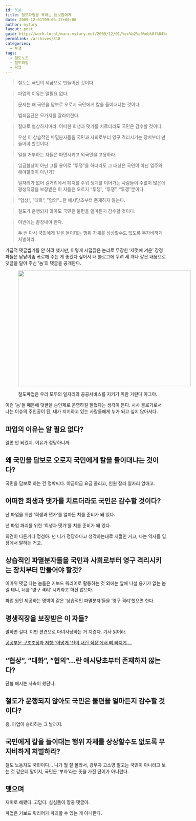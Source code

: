 ```yaml
---
id: 318
title: 철도파업을 욕하는 듣보잡에게
date: 2009-12-01T09:06:17+00:00
author: mytory
layout: post
guid: http://work.local/marx.mytory.net/2009/12/01/%ec%b2%a0%eb%8f%84%ed%8c%8c%ec%97%85%ec%9d%84-%ec%9a%95%ed%95%98%eb%8a%94-%eb%93%a3%eb%b3%b4%ec%9e%a1%ec%97%90%ea%b2%8c/
permalink: /archives/318
categories:
  - 투쟁
tags:
  - 철도노조
  - 철도파업
  - 파업
---
```

> 철도는 국민의 세금으로 만들어진 것이다.
		  
> 파업의 이유는 알필요 없다. 
		  
> 문제는 왜 국민을 담보로 오로지 국민에게 칼을 들이대냐는 것이다.
> 
> 범죄집단은 모가지를 잘라야한다.
		  
> 절대로 협상하지마라. 어떠한 희생과 댓가를 치르더라도 국민은 감수할 것이다.
> 
> 우선 이 상습적인 파멸분자들을 국민과 사회로부터 영구 격리시키는 장치부터 만들어야 할것이다.
		  
> 일을 거부하는 자들은 파면시키고 외국인을 고용하라.
		  
> 임금협상이 아닌 그들 용어로 &#8220;투쟁&#8221;을 하더라도 그 대상은 국민이 아닌 업주와 해야할것이 아닌가?
> 
> 일자리가 없어 길거리에서 폐지를 주워 생계를 이어가는 사람들이 수없이 많은데 평생직장을 보장받은 이 자들은 오로지 “투쟁”, “투쟁”, “투쟁”뿐이다.
		  
> “협상“, ”대화“, ”협의“&#8230;란 애시당초부터 존재하지 않는다.
		  
> 철도가 운행되지 않아도 국민은 불편을 얼마든지 감수할 것이다.
		  
> 이번에는 끝장내야 한다.
> 
> 두 번 다시 국민에게 칼을 들이대는 행위 자체를 상상할수도 없도록 무자비하게 처벌하라.

가급적 댓글씹기를 안 하려 했지만, 이렇게 시덥잖은 논리로 무장한 &#8216;제멋에 겨운&#8217; 강경파들은 낱낱이좀 폭로해 주는 게 좋겠다 싶어서 내 블로그에 무려 세 개나 같은 내용으로 댓글을 달아 주신 &#8216;놈&#8217;의 댓글을 공개한다. <figure style="width: 540px" class="wp-caption aligncenter">

<img src="http://work.local/marx.mytory.net/wp-content/uploads/1/cfile24.uf.194F830E4B14DC3F92B76D.jpg" width="540" height="360" alt="" filename="cfile24.uf.194F830E4B14DC3F92B76D.jpg" filemime="" /><figcaption class="wp-caption-text">철도파업은 우리 모두의 일자리와 공공서비스를 지키기 위한 거란다 아그야.</figcaption></figure> 

이런 &#8216;놈&#8217;들 때문에 댓글을 승인제로 운영하길 잘했다는 생각이 든다. 시사 블로거로서 나는 이슈의 주인공이 된, 내가 지지하고 있는 사람들에게 누가 되고 싶지 않아서다. 

## 파업의 이유는 알 필요 없다?

알면 안 되겠지. 이유가 정당하니까.

## 왜 국민을 담보로 오로지 국민에게 칼을 들이대냐는 것이다?

국민을 담보로 하는 건 명박씨다. 야금야금 요금 올리고, 인원 잘라 일자리 없애고.

## 어떠한 희생과 댓가를 치르더라도 국민은 감수할 것이다?

난 파업을 위한 &#8216;희생과 댓가&#8217;를 얼마든 치를 준비가 돼 있다.

넌 파업 파괴를 위한 &#8216;희생과 댓가&#8217;를 치를 준비가 돼 있다.

의견이 다른거다 멍청아. 넌 니가 정당하다고 생각하는대로 지껄인 거고, 나는 약자들 입장에서 말하는 거고.

## 상습적인 파멸분자들을 국민과 사회로부터 영구 격리시키는 장치부터 만들어야 할것?

이따위 댓글 다는 놈들은 키보드 워리어로 활동하는 것 외에는 앞에 나설 용기가 없는 놈일 테니, 너를 &#8216;영구 격리&#8217; 시키라고 하진 않으마.

파업 원인 제공하는 명박이 같은 &#8216;상습적인 파멸분자&#8217;들을 &#8216;영구 격리&#8217;했으면 한다.

## 평생직장을 보장받은 이 자들?

말하면 길다. 이딴 편견으로 마녀사냥하는 거 지겹다. 기사 읽어라.

<a href="http://www.wspaper.org/article/7267" target="_blank">공공부문 구조조정과 저항:“어떻게 &#8216;신이 내린 직장&#8217;에서 뼈 빠지게 &#8230;</a>

## “협상”, “대화”, “협의”&#8230;란 애시당초부터 존재하지 않는다?

단협 해지는 사측이 했단다.

## 철도가 운행되지 않아도 국민은 불편을 얼마든지 감수할 것이다?

응. 파업이 승리하는 그 날까지.

## 국민에게 칼을 들이대는 행위 자체를 상상할수도 없도록 무자비하게 처벌하라?

철도 노동자도 국민이다… 니가 뭘 잘 몰라서, 강부자 고소영 말고는 국민이 아니라고 보는 것 같은데 말이지, 국민은 &#8216;부자&#8217;라는 뜻을 가진 단어가 아니란다.

## 맺으며

재미로 해봤다. 고맙다. 심심풀이 땅콩 댓글아.

파업은 키보드 워리어가 파괴할 수 있는 게 아니란다.